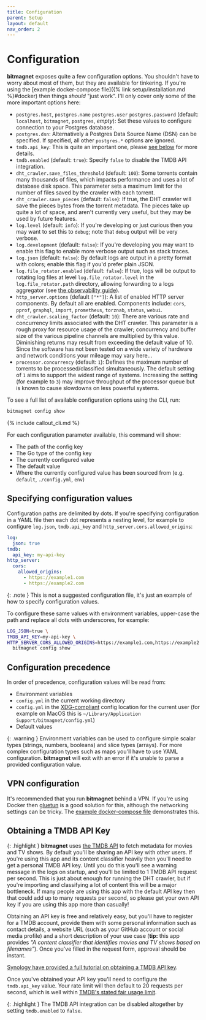 ```yaml
---
title: Configuration
parent: Setup
layout: default
nav_order: 2
---
```


# Configuration

**bitmagnet** exposes quite a few configuration options. You shouldn't have to worry about most of them, but they are available for tinkering. If you're using the [example docker-compose file]({% link setup/installation.md %}#docker) then things _should_ "just work". I'll only cover only some of the more important options here:

- `postgres.host`, `postgres.name` `postgres.user` `postgres.password` (default: `localhost`, `bitmagnet`, `postgres`, _empty_): Set these values to configure connection to your Postgres database.
- `postgres.dsn`: Alternatively a Postgres Data Source Name (DSN) can be specified. If specified, all other `postgres.*` options are ignored.
- `tmdb.api_key`: This is quite an important one, please [see below](#obtaining-a-tmdb-api-key) for more details.
- `tmdb.enabled` (default: `true`): Specify `false` to disable the TMDB API integration.
- `dht_crawler.save_files_threshold` (default: `100`): Some torrents contain many thousands of files, which impacts performance and uses a lot of database disk space. This parameter sets a maximum limit for the number of files saved by the crawler with each torrent.
- `dht_crawler.save_pieces` (default: `false`): If true, the DHT crawler will save the pieces bytes from the torrent metadata. The pieces take up quite a lot of space, and aren't currently very useful, but they may be used by future features.
- `log.level` (default: `info`): If you're developing or just curious then you may want to set this to `debug`; note that `debug` output will be very verbose.
- `log.development` (default: `false`): If you're developing you may want to enable this flag to enable more verbose output such as stack traces.
- `log.json` (default: `false`): By default logs are output in a pretty format with colors; enable this flag if you'd prefer plain JSON.
- `log.file_rotator.enabled` (default: `false`): If true, logs will be output to rotating log files at level `log.file_rotator.level` in the `log.file_rotator.path` directory, allowing forwarding to a logs aggregator (see [the observability guide](/guides/observability-telemetry.html)).
- `http_server.options` (default `["*"]`): A list of enabled HTTP server components. By default all are enabled. Components include: `cors`, `pprof`, `graphql`, `import`, `prometheus`, `torznab`, `status`, `webui`.
- `dht_crawler.scaling_factor` (default: `10`): There are various rate and concurrency limits associated with the DHT crawler. This parameter is a rough proxy for resource usage of the crawler; concurrency and buffer size of the various pipeline channels are multiplied by this value. Diminishing returns may result from exceeding the default value of 10. Since the software has not been tested on a wide variety of hardware and network conditions your mileage may vary here...
- `processor.concurrency` (default: `1`): Defines the maximum number of torrents to be processed/classified simultaneously. The default setting of `1` aims to support the widest range of systems. Increasing the setting (for example to `3`) may improve throughput of the processor queue but is known to cause slowdowns on less powerful systems.

To see a full list of available configuration options using the CLI, run:

```sh
bitmagnet config show
```

{% include callout_cli.md %}

For each configuration parameter available, this command will show:

- The path of the config key
- The Go type of the config key
- The currently configured value
- The default value
- Where the currently configured value has been sourced from (e.g. `default`, `./config.yml`, `env`)

## Specifying configuration values

Configuration paths are delimited by dots. If you're specifying configuration in a YAML file then each dot represents a nesting level, for example to configure `log.json`, `tmdb.api_key` and `http_server.cors.allowed_origins`:

```yaml
log:
  json: true
tmdb:
  api_key: my-api-key
http_server:
  cors:
    allowed_origins:
      - https://example1.com
      - https://example2.com
```

{: .note }
This is not a suggested configuration file, it's just an example of how to specify configuration values.

To configure these same values with environment variables, upper-case the path and replace all dots with underscores, for example:

```sh
LOG_JSON=true \
TMDB_API_KEY=my-api-key \
HTTP_SERVER_CORS_ALLOWED_ORIGINS=https://example1.com,https://example2.com \
  bitmagnet config show
```

## Configuration precedence

In order of precedence, configuration values will be read from:

- Environment variables
- `config.yml` in the current working directory
- `config.yml` in the [XDG-compliant](https://specifications.freedesktop.org/basedir-spec/basedir-spec-latest.html) config location for the current user (for example on MacOS this is `~/Library/Application Support/bitmagnet/config.yml`)
- Default values

{: .warning }
Environment variables can be used to configure simple scalar types (strings, numbers, booleans) and slice types (arrays). For more complex configuration types such as maps you'll have to use YAML configuration. **bitmagnet** will exit with an error if it's unable to parse a provided configuration value.

## VPN configuration

It's recommended that you run **bitmagnet** behind a VPN. If you're using Docker then [gluetun](https://github.com/qdm12/gluetun-wiki) is a good solution for this, although the networking settings can be tricky. The [example docker-compose file](https://github.com/bitmagnet-io/bitmagnet/blob/main/docker-compose.yml) demonstrates this.

## Obtaining a TMDB API Key

{: .highlight }
**bitmagnet** uses [the TMDB API](https://developer.themoviedb.org/docs) to fetch metadata for movies and TV shows. By default you'll be sharing an API key with other users. If you're using this app and its content classifier heavily then you'll need to get a personal TMDB API key. Until you do this you'll see a warning message in the logs on startup, and you'll be limited to 1 TMDB API request per second. This is just about enough for running the DHT crawler, but if you're importing and classifying a lot of content this will be a major bottleneck. If many people are using this app with the default API key then that could add up to many requests per second, so please get your own API key if you are using this app more than casually!

Obtaining an API key is free and relatively easy, but you'll have to register for a TMDB account, provide them with some personal information such as contact details, a website URL (such as your GitHub account or social media profile) and a short description of your use case (**tip:** this app provides _"A content classifier that identifies movies and TV shows based on filenames"_). Once you've filled in the request form, approval should be instant.

[Synology have provided a full tutorial on obtaining a TMDB API key](https://kb.synology.com/en-au/DSM/tutorial/How_to_apply_for_a_personal_API_key_to_get_video_info).

Once you've obtained your API key you'll need to configure the `tmdb.api_key` value. Your rate limit will then default to 20 requests per second, which is well within [TMDB's stated fair usage limit](https://developer.themoviedb.org/docs/rate-limiting).

{: .highlight }
The TMDB API integration can be disabled altogether by setting `tmdb.enabled` to `false`.
